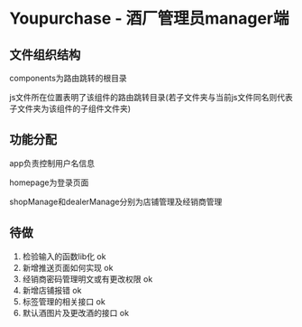 # Youpurchase - 酒厂管理员manager端

## 文件组织结构

components为路由跳转的根目录

js文件所在位置表明了该组件的路由跳转目录(若子文件夹与当前js文件同名则代表子文件夹为该组件的子组件文件夹)

## 功能分配

app负责控制用户名信息

homepage为登录页面

shopManage和dealerManage分别为店铺管理及经销商管理


## 待做

1. 检验输入的函数lib化 ok
2. 新增推送页面如何实现  ok
3. 经销商密码管理明文或有更改权限 ok
4. 新增店铺报错 ok
5. 标签管理的相关接口 ok
6. 默认酒图片及更改酒的接口 ok